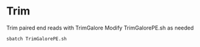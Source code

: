 
# Trim
Trim paired end reads with TrimGalore
Modify TrimGalorePE.sh as needed

```
sbatch TrimGalorePE.sh
```
